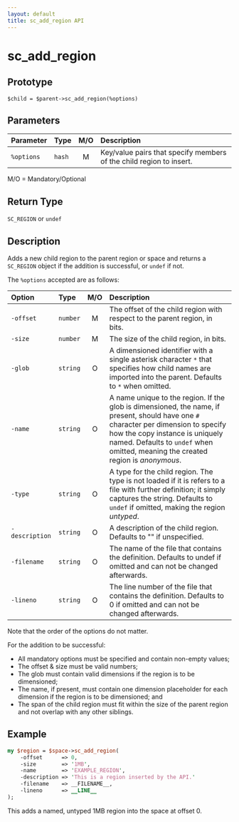```yaml
---
layout: default
title: sc_add_region API
---
```



sc_add_region
=============


Prototype
----------

```
$child = $parent->sc_add_region(%options)
```


Parameters
----------

| Parameter  | Type   | M/O | Description                                                         |
|:-----------|:-------|:---:|:--------------------------------------------------------------------|
| `%options` | `hash` | M   | Key/value pairs that specify members of the child region to insert. |

M/O = Mandatory/Optional


Return Type
-----------

`SC_REGION` or `undef`


Description
-----------

Adds a new child region to the parent region or space and returns a `SC_REGION` object if the addition is successful, or `undef` if not.

The `%options` accepted are as follows:

| Option         | Type     | M/O | Description                                                                                                                                                                                                                                                   |
|:---------------|:---------|:---:|:--------------------------------------------------------------------------------------------------------------------------------------------------------------------------------------------------------------------------------------------------------------|
| `-offset`      | `number` | M   | The offset of the child region with respect to the parent region, in bits.                                                                                                                                                                                    |
| `-size`        | `number` | M   | The size of the child region, in bits.                                                                                                                                                                                                                        |
| `-glob`        | `string` | O   | A dimensioned identifier with a single asterisk character `*` that specifies how child names are imported into the parent.  Defaults to `*` when omitted.                                                                                                     |
| `-name`        | `string` | O   | A name unique to the region.  If the glob is dimensioned, the name, if present, should have one `#` character per dimension to specify how the copy instance is uniquely named.  Defaults to `undef` when omitted, meaning the created region is _anonymous_. |
| `-type`        | `string` | O   | A type for the child region.  The type is not loaded if it is refers to a file with further definition; it simply captures the string.  Defaults to `undef` if omitted, making the region _untyped_.                                                          |
| `-description` | `string` | O   | A description of the child region.  Defaults to "" if unspecified.                                                                                                                                                                                            |
| `-filename`    | `string` | O   | The name of the file that contains the definition.  Defaults to undef if omitted and can not be changed afterwards.                                                                                                                                           |
| `-lineno`      | `string` | O   | The line number of the file that contains the definition.  Defaults to 0 if omitted and can not be changed afterwards.                                                                                                                                        |

Note that the order of the options do not matter.

For the addition to be successful:

- All mandatory options must be specified and contain non-empty values;
- The offset & size must be valid numbers;
- The glob must contain valid dimensions if the region is to be dimensioned;
- The name, if present, must contain one dimension placeholder for each dimension if the region is to be dimensioned; and
- The span of the child region must fit within the size of the parent region and not overlap with any other siblings.


Example
-------

```perl
my $region = $space->sc_add_region(
	-offset      => 0,
	-size        => '1MB',
	-name        => 'EXAMPLE_REGION',
	-description => 'This is a region inserted by the API.'
	-filename    => __FILENAME__,
	-lineno      => __LINE__
);
```

This adds a named, untyped 1MB region into the space at offset 0.